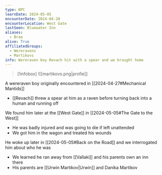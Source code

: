 ```yaml
---
type: NPC
learnDate: 2024-05-05 
encounterDate: 2024-04-20
encounterLocation: West Gate
lastSeen: Bluewater Inn
aliases: 
  - Brae
alive: True
affiliatedGroups: 
  - Wereravens
  - Martikovs
info: Wereraven boy Revach hit with a spear and we brought home
---
```

>[!infobox]
>![[martikovs.png\|profie]]

A wereraven boy originally encountered in [[2024-04-27#Mechanical Mantids]]
- [[Revach]] threw a spear at him as a raven before turning back into a human and running off

We found him later at the [[West Gate]] in [[2024-05-05#The Gate to the West]]
- He was badly injured and was going to die if left unattended
- We got him in the wagon and treated his wounds

He woke up later in [[2024-05-05#Back on the Road]] and we interrogated him about who he was 
- We learned he ran away from [[Vallaki]] and his parents own an inn there 
- His parents are [[Urwin Martikov|Urwin]] and Danika Martikov